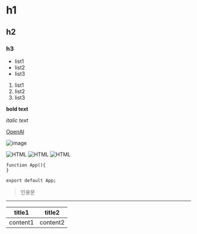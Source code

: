 <!-- HTML 태그 사용 가능 -->
# h1
## h2
### h3

<!-- 순서 없는 목록 : -, *, + -->
- list1
- list2
- list3

<!-- 순서 있는 목록 : 숫자와 점 -->
1. list1
2. list2
3. list3

<!-- 볼드체 : **텍스트** 또는 __텍스트__ -->
**bold text**

<!-- 이탤릭체 : *텍스트* 또는 _텍스트_ -->
*italic text*

<!-- 링크 : [링크 텍스트](URL), <a> -->
[OpenAI](https://www.openai.com)

<!-- 이미지 : ![대체 텍스트](이미지 URL), <img> -->
![image](https://example.com/image.png)

<!-- 로고 -->
![HTML](https://img.shields.io/badge/-HTML-F05032)
![HTML](https://img.shields.io/badge/-HTML-F05032?style=flat-square)
![HTML](https://img.shields.io/badge/-HTML-F05032?style=flat-square&logo=html5&logoColor=ffffff)

<!-- 코드뷰 -->
``` React
function App(){
}

export default App;
```

<!-- 인용 : > 기호를 사용하여 인용문 작성 -->
> 인용문

<!-- 수평선 : ---, *** -->
---

<!-- 테이블 : 파이프(|)를 사용하여 테이블 생성 -->
|title1|title2|
|---|---|
|content1|content2|
